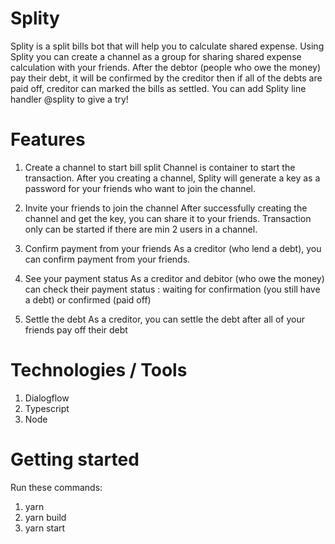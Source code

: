 # Splity
Splity is a split bills bot that will help you to calculate shared expense. Using Splity you can create a channel as a group for sharing shared expense calculation with your friends. After the debtor (people who owe the money) pay their debt, it will be confirmed by the creditor then if all of the debts are paid off, creditor can marked the bills as settled. You can add Splity line handler @splity to give a try!

# Features 
1. Create a channel to start bill split 
Channel is container to start the transaction. After you creating a channel, Splity will generate a key as a password for your friends who want to join the channel.

2. Invite your friends to join the channel 
After successfully creating the channel and get the key, you can share it to your friends. Transaction only can be started if there are min 2 users in a channel.

3. Confirm payment from your friends
As a creditor (who lend a debt), you can confirm payment from your friends.

4. See your payment status
As a creditor and debitor (who owe the money) can check their payment status : waiting for confirmation (you still have a debt) or confirmed (paid off)

6. Settle the debt
As a creditor, you can settle the debt after all of your friends pay off their debt

# Technologies / Tools
1. Dialogflow
2. Typescript
3. Node

# Getting started
Run these commands:
1. yarn
2. yarn build
3. yarn start
